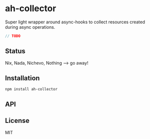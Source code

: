 # ah-collector

Super light wrapper around async-hooks to collect resources created during async operations.

```js
// TODO
```

## Status

Nix, Nada, Nichevo, Nothing --> go away!
## Installation

    npm install ah-collector

## API


## License

MIT
